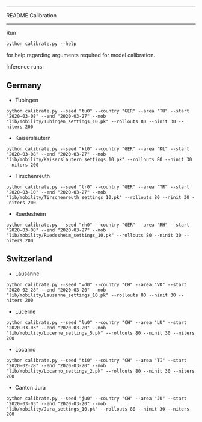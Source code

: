 ***************************
README Calibration
***************************

Run

```python calibrate.py --help```

for help regarding arguments required for model calibration.

Inference runs:

## Germany
* Tubingen 
```
python calibrate.py --seed "tu0" --country "GER" --area "TU" --start "2020-03-08" --end "2020-03-27" --mob "lib/mobility/Tubingen_settings_10.pk" --rollouts 80 --ninit 30 --niters 200
```

* Kaiserslautern 
```
python calibrate.py --seed "kl0" --country "GER" --area "KL" --start "2020-03-08" --end "2020-03-27" --mob "lib/mobility/Kaiserslautern_settings_10.pk" --rollouts 80 --ninit 30 --niters 200
```

* Tirschenreuth 
```
python calibrate.py --seed "tr0" --country "GER" --area "TR" --start "2020-03-10" --end "2020-03-27" --mob "lib/mobility/Tirschenreuth_settings_10.pk" --rollouts 80 --ninit 30 --niters 200
```

* Ruedesheim
```
python calibrate.py --seed "rh0" --country "GER" --area "RH" --start "2020-03-08" --end "2020-03-27" --mob "lib/mobility/Ruedesheim_settings_10.pk" --rollouts 80 --ninit 30 --niters 200
```

## Switzerland
* Lausanne 
```
python calibrate.py --seed "vd0" --country "CH" --area "VD" --start "2020-02-28" --end "2020-03-20" --mob "lib/mobility/Lausanne_settings_10.pk" --rollouts 80 --ninit 30 --niters 200
```

* Lucerne
```
python calibrate.py --seed "lu0" --country "CH" --area "LU" --start "2020-03-03" --end "2020-03-20" --mob "lib/mobility/Lucerne_settings_5.pk" --rollouts 80 --ninit 30 --niters 200
```

* Locarno 
```
python calibrate.py --seed "ti0" --country "CH" --area "TI" --start "2020-02-28" --end "2020-03-20" --mob "lib/mobility/Locarno_settings_2.pk" --rollouts 80 --ninit 30 --niters 200
```

* Canton Jura 
```
python calibrate.py --seed "ju0" --country "CH" --area "JU" --start "2020-03-03" --end "2020-03-20" --mob "lib/mobility/Jura_settings_10.pk" --rollouts 80 --ninit 30 --niters 200
```
